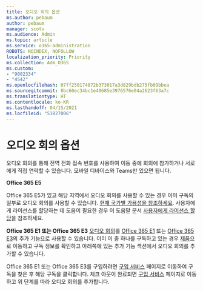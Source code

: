 ```yaml
---
title: 오디오 회의 옵션
ms.author: pebaum
author: pebaum
manager: scotv
ms.audience: Admin
ms.topic: article
ms.service: o365-administration
ROBOTS: NOINDEX, NOFOLLOW
localization_priority: Priority
ms.collection: Adm_O365
ms.custom:
- "9002334"
- "4542"
ms.openlocfilehash: 07ff250174872b373017a3d829bdb275fb09bbea
ms.sourcegitcommit: 8bc60ec34bc1e40685e3976576e04a2623f63a7c
ms.translationtype: HT
ms.contentlocale: ko-KR
ms.lasthandoff: 04/15/2021
ms.locfileid: "51827006"
---
```

# <a name="options-for-audio-conferencing"></a>오디오 회의 옵션

오디오 회의를 통해 전역 전화 접속 번호를 사용하여 이동 중에 회의에 참가하거나 서로에게 직접 연락할 수 있습니다. 모바일 디바이스와 Teams만 있으면 됩니다.

**Office 365 E5**

Office 365 E5가 있고 해당 지역에서 오디오 회의를 사용할 수 있는 경우 이미 구독의 일부로 오디오 회의를 사용할 수 있습니다. [현재 국가별 가용성을 참조하세요](https://go.microsoft.com/fwlink/p/?LinkID=839556). 사용자에게 라이선스를 할당하는 데 도움이 필요한 경우 이 도움말 문서 [사용자에게 라이선스 할당](https://docs.microsoft.com/microsoft-365/admin/manage/assign-licenses-to-users)을 참조하세요.

**Office 365 E1 또는 Office 365 E3**
[오디오 회의](https://docs.microsoft.com/microsoftteams/audio-conferencing-in-office-365)를 [Office 365 E1](https://www.microsoft.com/microsoft-365/business/office-365-enterprise-e1-business-software) 또는 [Office 365 E3](https://www.microsoft.com/microsoft-365/business/office-365-enterprise-e3-business-software)의 추가 기능으로 사용할 수 있습니다.  이미 이 중 하나를 구독하고 있는 경우 [제품](https://go.microsoft.com/fwlink/p/?linkid=842054)으로 이동하고 구독 정보를 확인하고 아래쪽에 있는 추가 기능 섹션에서 오디오 회의를 추가할 수 있습니다.

Office 365 E1 또는 Office 365 E3를 구입하려면 [구입 서비스](https://go.microsoft.com/fwlink/p/?linkid=868433) 페이지로 이동하여 구독을 찾은 후 해당 구독을 클릭합니다.  체크 아웃이 완료되면 [구입 서비스](https://go.microsoft.com/fwlink/p/?linkid=868433) 페이지로 이동하고 위 단계를 따라 오디오 회의를 추가합니다.
